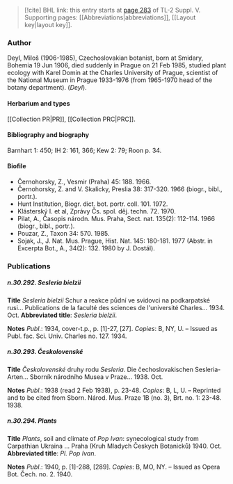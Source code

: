 > [!cite] BHL link: this entry starts at [page 283](https://www.biodiversitylibrary.org/item/103833#page/295/mode/1up) of TL-2 Suppl. V.
> Supporting pages: [[Abbreviations|abbreviations]], [[Layout key|layout key]].

### Author

Deyl, Miloš (1906-1985), Czechoslovakian botanist, born at Smidary, Bohemia 19 Jun 1906, died suddenly in Prague on 21 Feb 1985, studied plant ecology with Karel Domin at the Charles University of Prague, scientist of the National Museum in Prague 1933-1976 (from 1965-1970 head of the botany department). (*Deyl*).

#### Herbarium and types

[[Collection PR|PR]], [[Collection PRC|PRC]].

#### Bibliography and biography

Barnhart 1: 450; IH 2: 161, 366; Kew 2: 79; Roon p. 34.

#### Biofile

- Černohorsky, Z., Vesmir (Praha) 45: 188. 1966.
- Černohorsky, Z. and V. Skalicky, Preslia 38: 317-320. 1966 (biogr., bibl., portr.).
- Hunt Institution, Biogr. dict. bot. portr. coll. 101. 1972.
- Klásterský I. et al, Zprávy Čs. spol. děj. techn. 72. 1970.
- Pilat, A., Časopis národn. Mus. Praha, Sect. nat. 135(2): 112-114. 1966 (biogr., bibl., portr.).
- Pouzar, Z., Taxon 34: 570. 1985.
- Sojak, J., J. Nat. Mus. Prague, Hist. Nat. 145: 180-181. 1977 (Abstr. in Excerpta Bot., A., 34(2): 132. 1980 by J. Dostál).

### Publications

##### n.30.292. Sesleria bielzii

**Title**
*Sesleria bielzii* Schur a reakce půdní ve svidovci na podkarpatské rusi... Publications de la faculté des sciences de l'université Charles... 1934. Oct.
**Abbreviated title**: *Sesleria bielzii*.

**Notes**
*Publ*.: 1934, cover-t.p., p. \[1\]-27, \[27\]. *Copies*: B, NY, U. – Issued as Publ. fac. Sci. Univ. Charles no. 127. 1934.

##### n.30.293. Českolovenské

**Title**
*Českolovenské* druhy rodu *Sesleria*. Die čechoslovakischen Sesleria-Arten... Sborník národního Musea v Praze... 1938. Oct.

**Notes**
*Publ*.: 1938 (read 2 Feb 1938), p. 23-48. *Copies*: B, L, U. – Reprinted and to be cited from Sborn. Národ. Mus. Praze 1B (no. 3), Brt. no. 1: 23-48. 1938.

##### n.30.294. Plants

**Title**
*Plants*, soil and climate of *Pop Ivan*: synecological study from Carpathian Ukraina ... Praha (Kruh Mladych Českych Botanicků) 1940. Oct.
**Abbreviated title**: *Pl. Pop Ivan*.

**Notes**
*Publ*.: 1940, p. \[1\]-288, \[289\]. *Copies*: B, MO, NY. – Issued as Opera Bot. Čech. no. 2. 1940.

